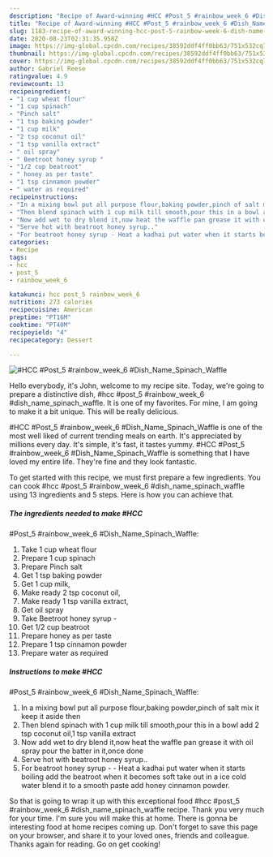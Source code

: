 ```yaml
---
description: "Recipe of Award-winning #HCC #Post_5 #rainbow_week_6 #Dish_Name_Spinach_Waffle"
title: "Recipe of Award-winning #HCC #Post_5 #rainbow_week_6 #Dish_Name_Spinach_Waffle"
slug: 1183-recipe-of-award-winning-hcc-post-5-rainbow-week-6-dish-name-spinach-waffle
date: 2020-08-23T02:31:35.958Z
image: https://img-global.cpcdn.com/recipes/38592ddf4ff0bb63/751x532cq70/hcc-post_5-rainbow_week_6-dish_name_spinach_waffle-recipe-main-photo.jpg
thumbnail: https://img-global.cpcdn.com/recipes/38592ddf4ff0bb63/751x532cq70/hcc-post_5-rainbow_week_6-dish_name_spinach_waffle-recipe-main-photo.jpg
cover: https://img-global.cpcdn.com/recipes/38592ddf4ff0bb63/751x532cq70/hcc-post_5-rainbow_week_6-dish_name_spinach_waffle-recipe-main-photo.jpg
author: Gabriel Reese
ratingvalue: 4.9
reviewcount: 13
recipeingredient:
- "1 cup wheat flour"
- "1 cup spinach"
- "Pinch salt"
- "1 tsp baking powder"
- "1 cup milk"
- "2 tsp coconut oil"
- "1 tsp vanilla extract"
- " oil spray"
- " Beetroot honey syrup "
- "1/2 cup beatroot"
- " honey as per taste"
- "1 tsp cinnamon powder"
- " water as required"
recipeinstructions:
- "In a mixing bowl put all purpose flour,baking powder,pinch of salt mix it keep it aside then"
- "Then blend spinach with 1 cup milk till smooth,pour this in a bowl add 2 tsp coconut oil,1 tsp vanilla extract"
- "Now add wet to dry blend it,now heat the waffle pan grease it with oil spray pour the batter in it,once done"
- "Serve hot with beatroot honey syrup.."
- "For beatroot honey syrup - Heat a kadhai put water when it starts boiling add the beatroot when it becomes soft take out in a ice cold water blend it to a smooth paste add honey cinnamon powder."
categories:
- Recipe
tags:
- hcc
- post_5
- rainbow_week_6

katakunci: hcc post_5 rainbow_week_6 
nutrition: 273 calories
recipecuisine: American
preptime: "PT16M"
cooktime: "PT40M"
recipeyield: "4"
recipecategory: Dessert

---
```



![#HCC
#Post_5
#rainbow_week_6
#Dish_Name_Spinach_Waffle](https://img-global.cpcdn.com/recipes/38592ddf4ff0bb63/751x532cq70/hcc-post_5-rainbow_week_6-dish_name_spinach_waffle-recipe-main-photo.jpg)

Hello everybody, it's John, welcome to my recipe site. Today, we're going to prepare a distinctive dish, #hcc
#post_5
#rainbow_week_6
#dish_name_spinach_waffle. It is one of my favorites. For mine, I am going to make it a bit unique. This will be really delicious.

#HCC
#Post_5
#rainbow_week_6
#Dish_Name_Spinach_Waffle is one of the most well liked of current trending meals on earth. It's appreciated by millions every day. It's simple, it's fast, it tastes yummy. #HCC
#Post_5
#rainbow_week_6
#Dish_Name_Spinach_Waffle is something that I have loved my entire life. They're fine and they look fantastic.




To get started with this recipe, we must first prepare a few ingredients. You can cook #hcc
#post_5
#rainbow_week_6
#dish_name_spinach_waffle using 13 ingredients and 5 steps. Here is how you can achieve that.

<!--inarticleads1-->

##### The ingredients needed to make #HCC
#Post_5
#rainbow_week_6
#Dish_Name_Spinach_Waffle:

1. Take 1 cup wheat flour
1. Prepare 1 cup spinach
1. Prepare Pinch salt
1. Get 1 tsp baking powder
1. Get 1 cup milk,
1. Make ready 2 tsp coconut oil,
1. Make ready 1 tsp vanilla extract,
1. Get  oil spray
1. Take  Beetroot honey syrup -
1. Get 1/2 cup beatroot
1. Prepare  honey as per taste
1. Prepare 1 tsp cinnamon powder
1. Prepare  water as required




<!--inarticleads2-->

##### Instructions to make #HCC
#Post_5
#rainbow_week_6
#Dish_Name_Spinach_Waffle:

1. In a mixing bowl put all purpose flour,baking powder,pinch of salt mix it keep it aside then
1. Then blend spinach with 1 cup milk till smooth,pour this in a bowl add 2 tsp coconut oil,1 tsp vanilla extract
1. Now add wet to dry blend it,now heat the waffle pan grease it with oil spray pour the batter in it,once done
1. Serve hot with beatroot honey syrup..
1. For beatroot honey syrup - - Heat a kadhai put water when it starts boiling add the beatroot when it becomes soft take out in a ice cold water blend it to a smooth paste add honey cinnamon powder.




So that is going to wrap it up with this exceptional food #hcc
#post_5
#rainbow_week_6
#dish_name_spinach_waffle recipe. Thank you very much for your time. I'm sure you will make this at home. There is gonna be interesting food at home recipes coming up. Don't forget to save this page on your browser, and share it to your loved ones, friends and colleague. Thanks again for reading. Go on get cooking!
